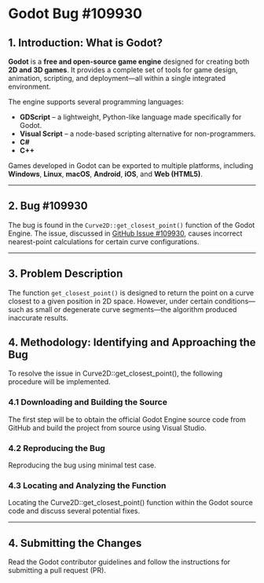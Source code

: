 # Godot Bug #109930

## 1. Introduction: What is Godot?

**Godot** is a **free and open-source game engine** designed for creating both **2D and 3D games**. It provides a complete set of tools for game design, animation, scripting, and deployment—all within a single integrated environment.

The engine supports several programming languages:

- **GDScript** – a lightweight, Python-like language made specifically for Godot.
- **Visual Script** – a node-based scripting alternative for non-programmers.
- **C#**
- **C++**

Games developed in Godot can be exported to multiple platforms, including **Windows**, **Linux**, **macOS**, **Android**, **iOS**, and **Web (HTML5)**.

---

## 2. Bug #109930

The bug is found in the `Curve2D::get_closest_point()` function of the Godot Engine. The issue, discussed in [GitHub Issue #109930](https://github.com/godotengine/godot/issues/109930), causes incorrect nearest-point calculations for certain curve configurations.

---

## 3. Problem Description

The function `get_closest_point()` is designed to return the point on a curve closest to a given position in 2D space. However, under certain conditions—such as small or degenerate curve segments—the algorithm produced inaccurate results.

## 4. Methodology: Identifying and Approaching the Bug

To resolve the issue in Curve2D::get_closest_point(), the following procedure will be implemented.

### 4.1 Downloading and Building the Source

The first step will be to obtain the official Godot Engine source code from GitHub and build the project from source using Visual Studio.

### 4.2 Reproducing the Bug

Reproducing the bug using minimal test case.

### 4.3 Locating and Analyzing the Function

Locating the Curve2D::get_closest_point() function within the Godot source code and discuss several potential fixes.

---

## 4. Submitting the Changes
Read the Godot contributor guidelines and follow the instructions for submitting a pull request (PR).
